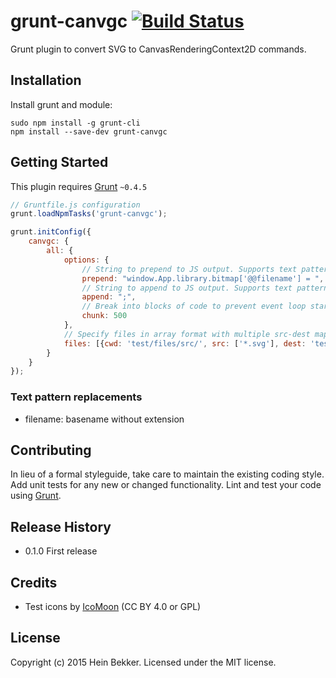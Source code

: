 # grunt-canvgc [![Build Status](https://secure.travis-ci.org/netbek/grunt-canvgc.png?branch=master)](http://travis-ci.org/netbek/grunt-canvgc)

Grunt plugin to convert SVG to CanvasRenderingContext2D commands.

## Installation

Install grunt and module:
```
sudo npm install -g grunt-cli
npm install --save-dev grunt-canvgc
```

## Getting Started
This plugin requires [Grunt](http://gruntjs.com/) `~0.4.5`

```javascript
// Gruntfile.js configuration
grunt.loadNpmTasks('grunt-canvgc');

grunt.initConfig({
	canvgc: {
		all: {
			options: {
				// String to prepend to JS output. Supports text pattern replacement (see below).
				prepend: "window.App.library.bitmap['@@filename'] = ",
				// String to append to JS output. Supports text pattern replacement (see below).
				append: ";",
				// Break into blocks of code to prevent event loop starvation when rendering large files.
				chunk: 500
			},
			// Specify files in array format with multiple src-dest mapping
			files: [{cwd: 'test/files/src/', src: ['*.svg'], dest: 'test/files/dest/'}]
		}
	}
});
```

### Text pattern replacements

* filename: basename without extension

## Contributing
In lieu of a formal styleguide, take care to maintain the existing coding style. Add unit tests for any new or changed functionality. Lint and test your code using [Grunt](http://gruntjs.com/).

## Release History
* 0.1.0 First release

## Credits
* Test icons by [IcoMoon](https://icomoon.io) (CC BY 4.0 or GPL)

## License
Copyright (c) 2015 Hein Bekker. Licensed under the MIT license.
